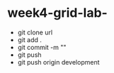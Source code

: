 # week4-grid-lab-
- git clone url
- git add .
- git commit -m ""
- git push
- git push origin development